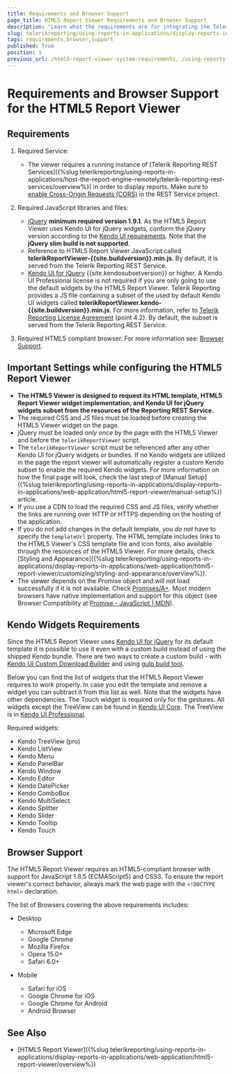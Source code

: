 ```yaml
---
title: Requirements and Browser Support
page_title: HTML5 Report Viewer Requirements and Browser Support
description: "Learn what the requirements are for integrating the Telerik Reporting HTML5 Report Viewer in a web page and what Browsers it supports."
slug: telerikreporting/using-reports-in-applications/display-reports-in-applications/web-application/html5-report-viewer/requirements-and-browser-support
tags: requirements,browser,support
published: True
position: 1
previous_url: /html5-report-viewer-system-requirements, /using-reports-in-applications/display-reports-in-applications/web-application/html5-report-viewer/requirements-and-browser-support, /html5-report-viewer-widget-requirements
---
```


# Requirements and Browser Support for the HTML5 Report Viewer

## Requirements

1. Required Service:

	+ The viewer requires a running instance of [Telerik Reporting REST Services]({%slug telerikreporting/using-reports-in-applications/host-the-report-engine-remotely/telerik-reporting-rest-services/overview%}) in order to display reports. Make sure to [enable Cross-Origin Requests (CORS)](https://learn.microsoft.com/en-us/aspnet/web-api/overview/security/enabling-cross-origin-requests-in-web-api) in the REST Service project.

1. Required JavaScript libraries and files:

	+ [jQuery](https://jquery.com/) __minimum required version 1.9.1__. As the HTML5 Report Viewer uses Kendo UI for jQuery widgets, conform the jQuery version according to the [Kendo UI requirements](https://docs.telerik.com/kendo-ui/intro/supporting/jquery-support). Note that the **jQuery slim build is not supported**.
	+ Reference to HTML5 Report Viewer JavaScript called __telerikReportViewer-{{site.buildversion}}.min.js__. By default, it is served from the Telerik Reporting REST Service.
	+ [Kendo UI for jQuery](https://www.telerik.com/kendo-jquery-ui) {{site.kendosubsetversion}} or higher. A Kendo UI Professional license is not required if you are only going to use the default widgets by the HTML5 Report Viewer. Telerik Reporting provides a JS file containing a subset of the used by default Kendo UI widgets called __telerikReportViewer.kendo-{{site.buildversion}}.min.js__. For more information, refer to [Telerik Reporting License Agreement](https://www.telerik.com/purchase/license-agreement/reporting-dlw-s) (point 4.2). By default, the subset is served from the Telerik Reporting REST Service.

1. Required HTML5 compliant browser. For more information see: [Browser Support](#browser-support).

## Important Settings while configuring the HTML5 Report Viewer

* __The HTML5 Viewer is designed to request its HTML template, HTML5 Report Viewer widget implementation, and Kendo UI for jQuery widgets subset from the resources of the Reporting REST Service.__
* The required CSS and JS files must be loaded before creating the HTML5 Viewer widget on the page.
* jQuery must be loaded *only once* by the page with the HTML5 Viewer and before the `telerikReportViewer` script.
* The `telerikReportViewer` script must be referenced after any other Kendo UI for jQuery widgets or bundles. If no Kendo widgets are utilized in the page the report viewer will automatically register a custom Kendo subset to enable the required Kendo widgets. For more information on how the final page will look, check the last step of [Manual Setup]({%slug telerikreporting/using-reports-in-applications/display-reports-in-applications/web-application/html5-report-viewer/manual-setup%}) article.
* If you use a CDN to load the required CSS and JS files, verify whether the links are running over HTTP or HTTPS depending on the hosting of the application.
* If you do not add changes in the default template, you *do not* have to specify the `templateUrl` property. The HTML template includes links to the HTML5 Viewer's CSS template file and icon fonts, also available through the resources of the HTML5 Viewer. For more details, check [Styling and Appearance]({%slug telerikreporting/using-reports-in-applications/display-reports-in-applications/web-application/html5-report-viewer/customizing/styling-and-appearance/overview%}). 
* The viewer depends on the Promise object and will not load successfully if it is not available. Check [Promises/A+](https://promisesaplus.com/). Most modern browsers have native implementation and support for this object (see Browser Compatibility at [Promise - JavaScript | MDN](https://developer.mozilla.org/en-US/docs/Web/JavaScript/Reference/Global_Objects/Promise)).

## Kendo Widgets Requirements

Since the HTML5 Report Viewer uses [Kendo UI for jQuery](https://www.telerik.com/kendo-jquery-ui) for its default template it is possible to use it even with a custom build instead of using the shipped Kendo bundle. There are two ways to create a custom build - with  [Kendo UI Custom Download Builder](https://www.telerik.com/download/custom-download) and using [gulp build tool](https://docs.telerik.com/kendo-ui/intro/scripts/what-you-need#using-gulp).

Below you can find the list of widgets that the HTML5 Report Viewer requires to work properly. In case you edit the template and remove a widget you can subtract it from this list as well. Note that the widgets have other dependencies. The Touch widget is required only for the gestures. All widgets except the TreeView can be found in [Kendo UI Core](https://www.telerik.com/download/kendo-ui-core). The TreeView is in [Kendo UI Professional](https://www.telerik.com/try/kendo-ui).

Required widgets:

* Kendo TreeView (pro)
* Kendo ListView
* Kendo Menu
* Kendo PanelBar
* Kendo Window
* Kendo Editor
* Kendo DatePicker
* Kendo ComboBox
* Kendo MultiSelect
* Kendo Splitter
* Kendo Slider
* Kendo Tooltip
* Kendo Touch

## Browser Support

The HTML5 Report Viewer requires an HTML5-compliant browser with support for JavaScript 1.8.5 (ECMAScript5) and CSS3. To ensure the report viewer's correct behavior, always mark the web page with the `<!DOCTYPE html>` declaration.

The list of Browsers covering the above requirements includes:

* Desktop

	+ Microsoft Edge
	+ Google Chrome
	+ Mozilla Firefox
	+ Opera 15.0+
	+ Safari 6.0+

* Mobile

	+ Safari for iOS
	+ Google Chrome for iOS
	+ Google Chrome for Android
	+ Android Browser

## See Also

* [HTML5 Report Viewer]({%slug telerikreporting/using-reports-in-applications/display-reports-in-applications/web-application/html5-report-viewer/overview%})
